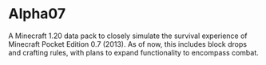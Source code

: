# Alpha07
A Minecraft 1.20 data pack to closely simulate the survival experience of Minecraft Pocket Edition 0.7 (2013). As of now, this includes block drops and crafting rules, with plans to expand functionality to encompass combat.